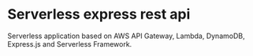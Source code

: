 # Serverless express rest api

Serverless application based on AWS API Gateway, Lambda, DynamoDB, Express.js and Serverless Framework.
